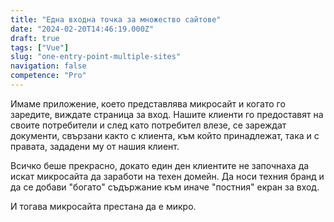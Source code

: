 ```yaml
---
title: "Една входна точка за множество сайтове"
date: "2024-02-20T14:46:19.000Z"
draft: true
tags: ["Vue"]
slug: "one-entry-point-multiple-sites"
navigation: false
competence: "Pro"
---
```


Имаме приложение, което представлява микросайт и когато го заредите, виждате страница за вход. Нашите клиенти го предоставят на своите потребители и след като потребител влезе, се зареждат документи, свързани както с клиента, към който принадлежат, така и с правата, зададени му от нашия клиент.

<!--more-->

Всичко беше прекрасно, докато един ден клиентите не започнаха да искат микросайта да заработи на техен домейн. Да носи техния бранд и да се добави "богато" съдържание към иначе "постния" екран за вход.

И тогава микросайта престана да е микро.
